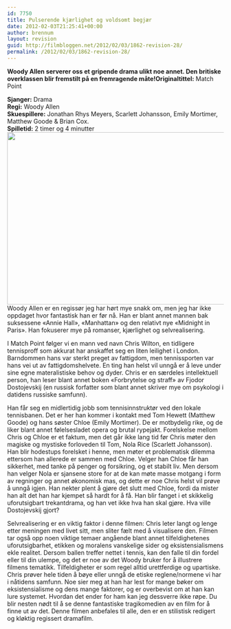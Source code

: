 ```yaml
---
id: 7750
title: Pulserende kjærlighet og voldsomt begjær
date: 2012-02-03T21:25:41+00:00
author: brennum
layout: revision
guid: http://filmbloggen.net/2012/02/03/1862-revision-28/
permalink: /2012/02/03/1862-revision-28/
---
```

**Woody Allen serverer oss et gripende drama ulikt noe annet. Den britiske overklassen blir fremstilt på en fremragende måte!<!--more-->Originaltittel:** Match Point

  
**Sjanger:** Drama  
**Regi:** Woody Allen  
**Skuespillere:** Jonathan Rhys Meyers, Scarlett Johansson, Emily Mortimer, Matthew Goode & Brian Cox.  
**Spilletid:** 2 timer og 4 minutter  
<a href="http://filmbloggen.net/2012/01/16/pulserende-kjaerlighet-og-voldsomt-begjaer/match-point/" rel="attachment wp-att-1926"><img class="alignnone size-large wp-image-1926" src="http://filmbloggen.net/wp-content/uploads//2012/01/match-point-620x401.jpg" alt="" width="620" height="401" /></a>  
Woody Allen er en regissør jeg har hørt mye snakk om, men jeg har ikke oppdaget hvor fantastisk han er før nå. Han er blant annet mannen bak suksessene &laquo;Annie Hall&raquo;, &laquo;Manhattan&raquo; og den relativt nye &laquo;Midnight in Paris&raquo;. Han fokuserer mye på romanser, kjærlighet og selvrealisering.

I Match Point følger vi en mann ved navn Chris Wilton, en tidligere tennisproff som akkurat har anskaffet seg en liten leilighet i London. Barndommen hans var sterkt preget av fattigdom, men tennissporten var hans vei ut av fattigdomshelvete. En ting han helst vil unngå er å leve under sine egne materalistiske behov og dyder. Chris er en særdeles intellektuell person, han leser blant annet boken &laquo;Forbrytelse og straff&raquo; av Fjodor Dostojevskij (en russisk forfatter som blant annet skriver mye om psykologi i datidens russiske samfunn).

Han får seg en midlertidig jobb som tennisinnstruktør ved den lokale tennisbanen. Det er her han kommer i kontakt med Tom Hewett (Matthew Goode) og hans søster Chloe (Emily Mortimer). De er motbydelig rike, og de liker blant annet følelsesladet opera og brutal rypejakt. Forelskelse mellom Chris og Chloe er et faktum, men det går ikke lang tid før Chris møter den magiske og mystiske forloveden til Tom, Nola Rice (Scarlett Johansson). Han blir hodestups forelsket i henne, men møter et problematisk dilemma ettersom han allerede er sammen med Chloe. Velger han Chloe får han sikkerhet, med tanke på penger og forsikring, og et stabilt liv. Men dersom han velger Nola er sjansene store for at de kan møte masse motgang i form av regninger og annet økonomisk mas, og dette er noe Chris helst vil prøve å unngå igjen. Han nekter plent å gjøre det slutt med Chloe, fordi da mister han alt det han har kjempet så hardt for å få. Han blir fanget i et skikkelig uforutsigbart trekantdrama, og han vet ikke hva han skal gjøre. Hva ville Dostojevskij gjort?

Selvrealisering er en viktig faktor i denne filmen: Chris leter langt og lenge etter meningen med livet sitt, men sliter fælt med å visualisere den. Filmen tar også opp noen viktige temaer angående blant annet tilfeldighetenes uforutsigbarhet, etikken og moralens vanskelige sider og eksistensialismens ekle realitet. Dersom ballen treffer nettet i tennis, kan den falle til din fordel eller til din ulempe, og det er noe av det Woody bruker for å illustrere filmens tematikk. Tilfeldigheter er som regel alltid urettferdige og upartiske. Chris prøver hele tiden å bøye eller unngå de etiske reglene/normene vi har i nåtidens samfunn. Noe sier meg at han har lest for mange bøker om eksistensialisme og dens mange faktorer, og er overbevist om at han kan lure systemet. Hvordan det ender for ham kan jeg dessverre ikke røpe. Du blir nesten nødt til å se denne fantastiske tragikomedien av en film for å finne ut av det. Denne filmen anbefales til alle, den er en stilistisk redigert og kløktig regissert dramafilm.